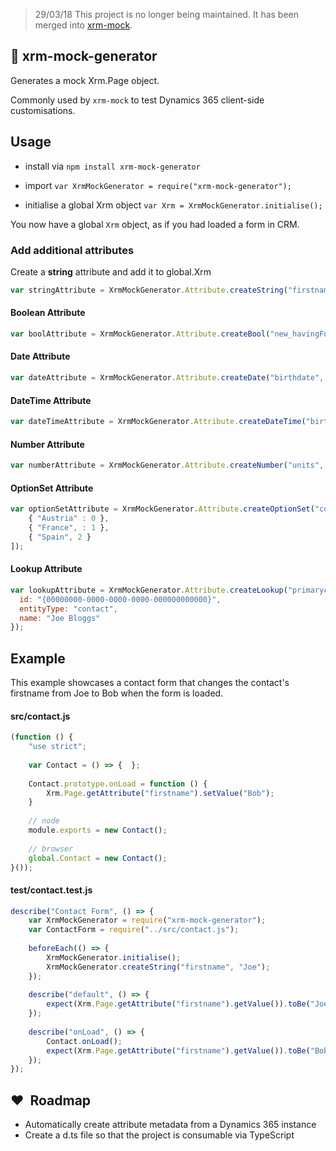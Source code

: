 > 29/03/18 This project is no longer being maintained. It has been merged into [xrm-mock](https://github.com/camelCaseDave/xrm-mock).

## :book: xrm-mock-generator

Generates a mock Xrm.Page object.

Commonly used by `xrm-mock` to test Dynamics 365 client-side customisations.

## Usage

 - install  via `npm install xrm-mock-generator`
 
 - import `var XrmMockGenerator = require("xrm-mock-generator");`
 
 - initialise a global Xrm object `var Xrm = XrmMockGenerator.initialise();`
 
 You now have a global `Xrm` object, as if you had loaded a form in CRM.
 
### Add additional attributes

Create a <b>string</b> attribute and add it to global.Xrm

```javascript
var stringAttribute = XrmMockGenerator.Attribute.createString("firstname", "Joe");
```    
#### Boolean Attribute
```javascript
var boolAttribute = XrmMockGenerator.Attribute.createBool("new_havingFun", true);
```
#### Date Attribute
```javascript
var dateAttribute = XrmMockGenerator.Attribute.createDate("birthdate", new Date(1980, 12, 25));
```
#### DateTime Attribute
```javascript
var dateTimeAttribute = XrmMockGenerator.Attribute.createDateTime("birthdate", new Date(1980, 12, 25));
```
#### Number Attribute
```javascript
var numberAttribute = XrmMockGenerator.Attribute.createNumber("units", 2, 0, 10, 0);
```
#### OptionSet Attribute
```javascript
var optionSetAttribute = XrmMockGenerator.Attribute.createOptionSet("countries", [
    { "Austria" : 0 },
    { "France", : 1 },
    { "Spain", 2 }
]);
```
#### Lookup Attribute
```javascript
var lookupAttribute = XrmMockGenerator.Attribute.createLookup("primarycustomerid", {
  id: "{00000000-0000-0000-0000-000000000000}",
  entityType: "contact",
  name: "Joe Bloggs"
});
```

## Example
This example showcases a contact form that changes the contact's firstname from Joe to Bob when the form is loaded.

#### src/contact.js
```javascript
(function () {
    "use strict";
    
    var Contact = () => {  };
    
    Contact.prototype.onLoad = function () {
        Xrm.Page.getAttribute("firstname").setValue("Bob");
    }
    
    // node
    module.exports = new Contact();
    
    // browser
    global.Contact = new Contact();    
}());
```
#### test/contact.test.js
```javascript
describe("Contact Form", () => {
    var XrmMockGenerator = require("xrm-mock-generator");
    var ContactForm = require("../src/contact.js");
    
    beforeEach(() => {
        XrmMockGenerator.initialise();
        XrmMockGenerator.createString("firstname", "Joe");
    });
    
    describe("default", () => {
        expect(Xrm.Page.getAttribute("firstname").getValue()).toBe("Joe"); // true
    });
    
    describe("onLoad", () => {
        Contact.onLoad();        
        expect(Xrm.Page.getAttribute("firstname").getValue()).toBe("Bob"); // true
    });
});
```

## :heart:  Roadmap
 - Automatically create attribute metadata from a Dynamics 365 instance
 - Create a d.ts file so that the project is consumable via TypeScript
